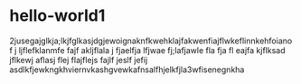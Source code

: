 # hello-world1
2jusegajglkja;lkjfglkasjdgjewoignaknfkwehklajfakwenfiajflwkeflinnkehfoianof j ljflefklanmfe fajf akljflala j fjaelfja lfjwae fj;lafjawle fla fja fl eajfa kjflksad jflkewj aflasj flej flajflejs fajlf jeslf jefij asdlkfjewkngkhviernvkashgvewkafnsalfhjelkfjla3wfisenegnkha
